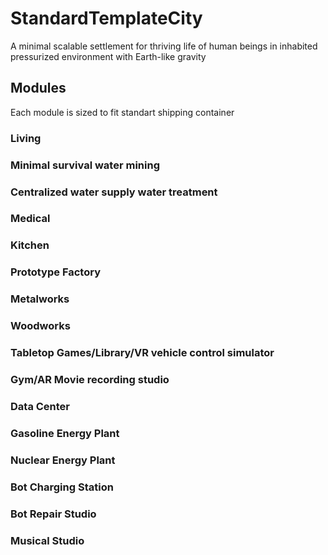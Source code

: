 # StandardTemplateCity
A minimal scalable settlement for thriving life of human beings in inhabited pressurized environment with Earth-like gravity


## Modules

Each module is sized to fit standart shipping container

### Living

### Minimal survival water mining

### Centralized water supply water treatment

### Medical

### Kitchen

### Prototype Factory

### Metalworks

### Woodworks

### Tabletop Games/Library/VR vehicle control simulator

### Gym/AR Movie recording studio

### Data Center

### Gasoline Energy Plant

### Nuclear Energy Plant

### Bot Charging Station

### Bot Repair Studio

### Musical Studio




